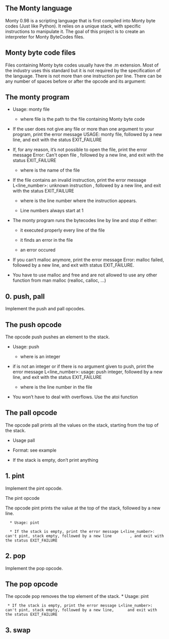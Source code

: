 ##  The Monty language

Monty 0.98 is a scripting language that is first compiled into Monty byte codes (Just like Python). It relies on a unique stack, with specific instructions to manipulate it. The goal of this project is to create an interpreter for Monty ByteCodes files.

## Monty byte code files

Files containing Monty byte codes usually have the .m extension. Most of the industry uses this standard but it is not required by the specification of the language. There is not more than one instruction per line. There can be any number of spaces before or after the opcode and its argument:

## The monty program

* Usage: monty file

   * where file is the path to the file containing Monty byte code

* If the user does not give any file or more than one argument to your program, print the error message USAGE: monty file, followed by a new line, and exit with the status EXIT_FAILURE

* If, for any reason, it’s not possible to open the file, print the error message Error: Can't open file <file>, followed by a new line, and exit with the status EXIT_FAILURE

   * where <file> is the name of the file

* If the file contains an invalid instruction, print the error message L<line_number>: unknown instruction <opcode>, followed by a new line, and exit with the status EXIT_FAILURE

    * where is the line number where the instruction appears.

    * Line numbers always start at 1

* The monty program runs the bytecodes line by line and stop if either:

    * it executed properly every line of the file

    * it finds an error in the file

    * an error occured

* If you can’t malloc anymore, print the error message Error: malloc failed, followed by a new line, and exit with status EXIT_FAILURE.

* You have to use malloc and free and are not allowed to use any other function from man malloc (realloc, calloc, …)

## 0. push, pall

Implement the push and pall opcodes.

## The push opcode
The opcode push pushes an element to the stack.

* Usage: push <int>
  * where <int> is an integer

* if <int> is not an integer or if there is no argument given to push, print the error message L<line_number>: usage: push integer, followed by a new line, and exit with the status EXIT_FAILURE

   * where is the line number in the file

* You won’t have to deal with overflows. Use the atoi function

## The pall opcode

The opcode pall prints all the values on the stack, starting from the top of the stack.

* Usage pall

* Format: see example

* If the stack is empty, don’t print anything

## 1. pint
Implement the pint opcode.

The pint opcode

The opcode pint prints the value at the top of the stack, followed by a new line.

      * Usage: pint

      * If the stack is empty, print the error message L<line_number>: can't pint, stack empty, followed by a new line        , and exit with the status EXIT_FAILURE

## 2. pop
Implement the pop opcode.

## The pop opcode
The opcode pop removes the top element of the stack.
     * Usage: pint

     * If the stack is empty, print the error message L<line_number>: can't pint, stack empty, followed by a new line,      and exit with the status EXIT_FAILURE


## 3. swap
